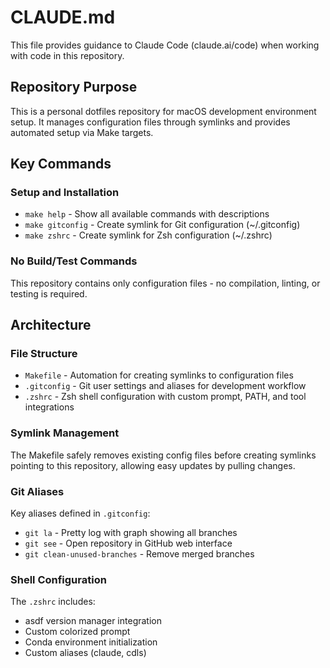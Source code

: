# CLAUDE.md

This file provides guidance to Claude Code (claude.ai/code) when working with code in this repository.

## Repository Purpose

This is a personal dotfiles repository for macOS development environment setup. It manages configuration files through symlinks and provides automated setup via Make targets.

## Key Commands

### Setup and Installation
- `make help` - Show all available commands with descriptions
- `make gitconfig` - Create symlink for Git configuration (~/.gitconfig)
- `make zshrc` - Create symlink for Zsh configuration (~/.zshrc)

### No Build/Test Commands
This repository contains only configuration files - no compilation, linting, or testing is required.

## Architecture

### File Structure
- `Makefile` - Automation for creating symlinks to configuration files
- `.gitconfig` - Git user settings and aliases for development workflow
- `.zshrc` - Zsh shell configuration with custom prompt, PATH, and tool integrations

### Symlink Management
The Makefile safely removes existing config files before creating symlinks pointing to this repository, allowing easy updates by pulling changes.

### Git Aliases
Key aliases defined in `.gitconfig`:
- `git la` - Pretty log with graph showing all branches
- `git see` - Open repository in GitHub web interface  
- `git clean-unused-branches` - Remove merged branches

### Shell Configuration
The `.zshrc` includes:
- asdf version manager integration
- Custom colorized prompt
- Conda environment initialization
- Custom aliases (claude, cdls)